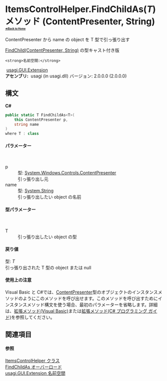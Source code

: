 # ItemsControlHelper.FindChildAs(*T*) メソッド (ContentPresenter, String)<div style="font-size:30%"><a href="https://github.com/usagi/usagi.cs/blob/master/docs/Home.md">≪Back to Home</a></div> 

ContentPresenter から name の object を T 型で引っ張り出す 

<a href="M_usagi_GUI_Extension_ItemsControlHelper_FindChild.md">FindChild(ContentPresenter, String)</a> の型キャスト付き版


    <strong>名前空間:</strong>
&nbsp;<a href="N_usagi_GUI_Extension.md">usagi.GUI.Extension</a><br /><strong>アセンブリ:</strong>
&nbsp;usagi (in usagi.dll) バージョン: 2.0.0.0 (2.0.0.0)

## 構文

**C#**<br />
``` C#
public static T FindChildAs<T>(
	this ContentPresenter p,
	string name
)
where T : class

```


#### パラメーター
&nbsp;<dl><dt>p</dt><dd>型: <a href="http://msdn2.microsoft.com/ja-jp/library/ms609804" target="_blank">System.Windows.Controls.ContentPresenter</a><br />引っ張り出し元</dd><dt>name</dt><dd>型: <a href="http://msdn2.microsoft.com/ja-jp/library/s1wwdcbf" target="_blank">System.String</a><br />引っ張り出したい object の名前</dd></dl>

#### 型パラメーター
&nbsp;<dl><dt>T</dt><dd>引っ張り出したい object の型</dd></dl>

#### 戻り値
型: *T*<br />引っ張り出された T 型の object または null

#### 使用上の注意
Visual Basic と C#では、<a href="http://msdn2.microsoft.com/ja-jp/library/ms609804" target="_blank">ContentPresenter</a>型のオブジェクトのインスタンスメソッドのようにこのメソッドを呼び出せます。このメソッドを呼び出すためにインスタンスメソッド構文を使う場合、最初のパラメーターを省略します。詳細は、<a href="http://msdn.microsoft.com/ja-jp/library/bb384936.aspx" target="_blank">拡張メソッド(Visual Basic)</a>または<a href="http://msdn.microsoft.com/ja-jp/library/bb383977.aspx" target="_blank">拡張メソッド(C# プログラミング ガイド)</a>を参照してください。

## 関連項目


#### 参照
<a href="T_usagi_GUI_Extension_ItemsControlHelper.md">ItemsControlHelper クラス</a><br /><a href="Overload_usagi_GUI_Extension_ItemsControlHelper_FindChildAs.md">FindChildAs オーバーロード</a><br /><a href="N_usagi_GUI_Extension.md">usagi.GUI.Extension 名前空間</a><br />